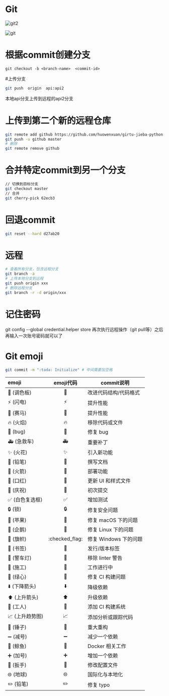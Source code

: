 # Git
![git2](media/git2.jpg)

![git](media/git.jpg)

# 根据commit创建分支
```
git checkout -b <branch-name>  <commit-id>
```

#上传分支
```sh
git push  origin  api:api2
```
本地api分支上传到远程的api2分支

# 上传到第二个新的远程仓库

```sh
git remote add github https://github.com/huowenxuan/girtu-jieba-python.git
git push -u github master
# 删除
git remote remove github
```

# 合并特定commit到另一个分支

```sh
// 切换到目标分支
git checkout master  
// 合并
git cherry-pick 62ecb3 
```

# 回退commit

```sh
git reset --hard d27ab20
```

# 远程

```sh
# 查看所有分支，包含远程分支
git branch -a
# 上传本地分支到远程
git push origin xxx
# 删除远程分支
git branch -r -d origin/xxx
```

# 记住密码
git config --global credential.helper store
再次执行远程操作（git pull等）之后再输入一次账号密码就可以了

# Git emoji

```sh
git commit -m ":tada: Initialize" # 中间需要加空格 
```

| emoji          |         emoji代码          | commit说明            |
| :------------- | :------------------------: | --------------------- |
| 🎨 (调色板)     |           :art:            | 改进代码结构/代码格式 |
| ⚡️ (闪电)       |           :zap:            | 提升性能              |
| 🐎 (赛马)       |        :racehorse:         | 提升性能              |
| 🔥 (火焰)       |           :fire:           | 移除代码或文件        |
| 🐛 (bug)        |           :bug:            | 修复 bug              |
| 🚑 (急救车)     |        :ambulance:         | 重要补丁              |
| ✨ (火花)       |         :sparkles:         | 引入新功能            |
| 📝 (铅笔)       |          :pencil:          | 撰写文档              |
| 🚀 (火箭)       |          :rocket:          | 部署功能              |
| 💄 (口红)       |         :lipstick:         | 更新 UI 和样式文件    |
| 🎉 (庆祝)       |           :tada:           | 初次提交              |
| ✅ (白色复选框) |     :white_check_mark:     | 增加测试              |
| 🔒 (锁)         |           :lock:           | 修复安全问题          |
| 🍎 (苹果)       |          :apple:           | 修复 macOS 下的问题   |
| 🐧 (企鹅)       |         :penguin:          | 修复 Linux 下的问题   |
| 🏁 (旗帜)       |       :checked_flag:       | 修复 Windows 下的问题 |
| 🔖 (书签)       |         :bookmark:         | 发行/版本标签         |
| 🚨 (警车灯)     |      :rotating_light:      | 移除 linter 警告      |
| 🚧 (施工)       |       :construction:       | 工作进行中            |
| 💚 (绿心)       |       :green_heart:        | 修复 CI 构建问题      |
| ⬇️ (下降箭头)   |        :arrow_down:        | 降级依赖              |
| ⬆️ (上升箭头)   |         :arrow_up:         | 升级依赖              |
| 👷 (工人)       |   :construction_worker:    | 添加 CI 构建系统      |
| 📈 (上升趋势图) | :chart_with_upwards_trend: | 添加分析或跟踪代码    |
| 🔨 (锤子)       |          :hammer:          | 重大重构              |
| ➖ (减号)       |     :heavy_minus_sign:     | 减少一个依赖          |
| 🐳 (鲸鱼)       |          :whale:           | Docker 相关工作       |
| ➕ (加号)       |     :heavy_plus_sign:      | 增加一个依赖          |
| 🔧 (扳手)       |          :wrench:          | 修改配置文件          |
| 🌐 (地球)       |   :globe_with_meridians:   | 国际化与本地化        |
| ✏️ (铅笔)       |         :pencil2:          | 修复 typo             |